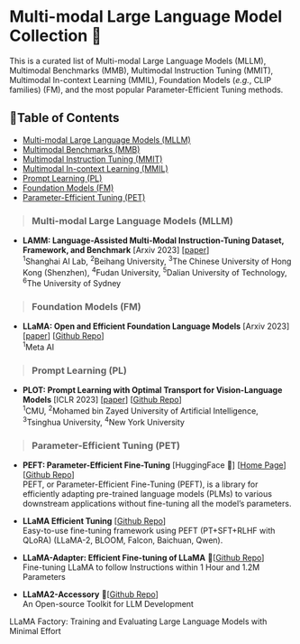 # Multi-modal Large Language Model Collection 🦕
This is a curated list of Multi-modal Large Language Models (MLLM), Multimodal Benchmarks (MMB), Multimodal Instruction Tuning (MMIT), Multimodal In-context Learning (MMIL), Foundation Models (*e.g.*, CLIP families) (FM), and the most popular Parameter-Efficient Tuning methods.

## 📒Table of Contents
- [Multi-modal Large Language Models (MLLM)](#multimodal-large-language-models)
- [Multimodal Benchmarks (MMB)](#multimodal-benchmarks)
- [Multimodal Instruction Tuning (MMIT)](#multimodal-instruction-tuning)
- [Multimodal In-context Learning (MMIL)](#multimodal-in-context-learning)
- [Prompt Learning (PL)](#prompt-learning)
- [Foundation Models (FM)](#foundation-models)
- [Parameter-Efficient Tuning (PET)](#parameter-efficient-tuning)

> ### Multi-modal Large Language Models (MLLM)

* **LAMM: Language-Assisted Multi-Modal Instruction-Tuning Dataset, Framework, and Benchmark** [Arxiv 2023] [[paper](https://arxiv.org/pdf/2306.06687.pdf)]<br>
<sup>1</sup>Shanghai AI Lab, <sup>2</sup>Beihang University, <sup>3</sup>The Chinese University of Hong Kong (Shenzhen), <sup>4</sup>Fudan University, <sup>5</sup>Dalian University of Technology, <sup>6</sup>The University of Sydney<br>

> ### Foundation Models (FM)
* **LLaMA: Open and Efficient Foundation Language Models** [Arxiv 2023] [[paper](https://arxiv.org/pdf/2302.13971v1.pdf)] [[Github Repo](https://github.com/CHENGY12/PLOT)]<br>
<sup>1</sup>Meta AI

> ### Prompt Learning (PL)
* **PLOT: Prompt Learning with Optimal Transport for Vision-Language Models** [ICLR 2023] [[paper](https://arxiv.org/pdf/2210.01253.pdf)] [[Github Repo](https://github.com/facebookresearch/llama)]<br>
<sup>1</sup>CMU, <sup>2</sup>Mohamed bin Zayed University of Artificial Intelligence, <sup>3</sup>Tsinghua University, <sup>4</sup>New York University<br>

> ### Parameter-Efficient Tuning (PET)
* **PEFT: Parameter-Efficient Fine-Tuning** [HuggingFace 🤗] [[Home Page](https://huggingface.co/docs/peft/index)] [[Github Repo](https://github.com/huggingface/peft)]<br>
PEFT, or Parameter-Efficient Fine-Tuning (PEFT), is a library for efficiently adapting pre-trained language models (PLMs) to various downstream applications without fine-tuning all the model’s parameters. <br>

* **LLaMA Efficient Tuning** [[Github Repo](https://github.com/hiyouga/LLaMA-Efficient-Tuning)]<br>
Easy-to-use fine-tuning framework using PEFT (PT+SFT+RLHF with QLoRA) (LLaMA-2, BLOOM, Falcon, Baichuan, Qwen). <br>

* **LLaMA-Adapter: Efficient Fine-tuning of LLaMA** 🚀[[Github Repo](https://github.com/OpenGVLab/LLaMA-Adapter)]<br>
Fine-tuning LLaMA to follow Instructions within 1 Hour and 1.2M Parameters <br>

* **LLaMA2-Accessory** 🚀[[Github Repo](https://github.com/Alpha-VLLM/LLaMA2-Accessory)]<br>
An Open-source Toolkit for LLM Development <be>


LLaMA Factory: Training and Evaluating Large Language Models with Minimal Effort
